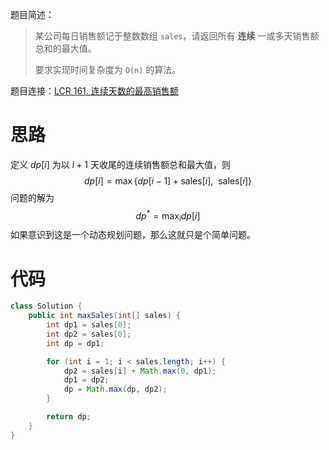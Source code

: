 题目简述：

> 某公司每日销售额记于整数数组 `sales`，请返回所有 **连续** 一或多天销售额总和的最大值。
>
> 要求实现时间复杂度为 `O(n)` 的算法。

题目连接：[LCR 161. 连续天数的最高销售额](https://leetcode.cn/problems/lian-xu-zi-shu-zu-de-zui-da-he-lcof/)

# 思路

定义 $dp[i]$ 为以 $i+1$ 天收尾的连续销售额总和最大值，则
$$
dp[i]=\max\big\{dp[i-1]+\mathrm{sales}[i],\ \ \mathrm{sales}[i]\big\}
$$
问题的解为
$$
dp^{\ast}=\max_{i}dp[i]
$$
如果意识到这是一个动态规划问题，那么这就只是个简单问题。

# 代码

```java
class Solution {
    public int maxSales(int[] sales) {
        int dp1 = sales[0];
        int dp2 = sales[0];
        int dp = dp1;

        for (int i = 1; i < sales.length; i++) {
            dp2 = sales[i] + Math.max(0, dp1);
            dp1 = dp2;
            dp = Math.max(dp, dp2);
        }

        return dp;
    }
}
```

